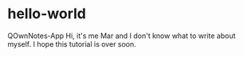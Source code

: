 # hello-world
QOwnNotes-App 
Hi, it's me Mar and I don't know what to write about myself. I hope this tutorial is over soon.

